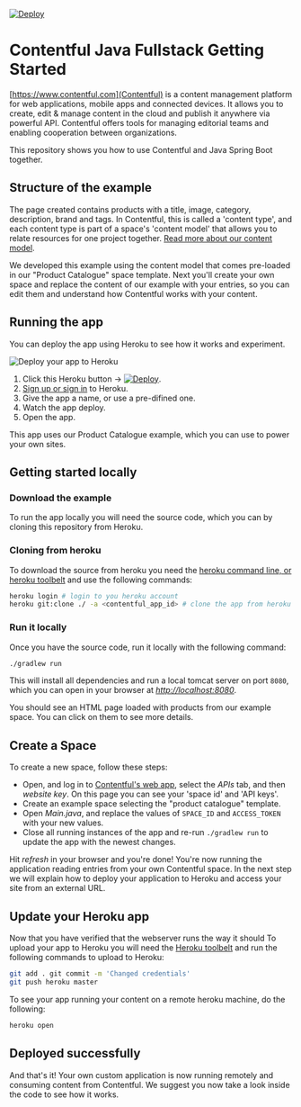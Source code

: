 [![Deploy](https://www.herokucdn.com/deploy/button.svg)](https://heroku.com/deploy)

# Contentful Java Fullstack Getting Started

[https://www.contentful.com](Contentful) is a content management platform for web applications, mobile apps and connected devices. It allows you to create, edit & manage content in the cloud and publish it anywhere via powerful API. Contentful offers tools for managing editorial teams and enabling cooperation between organizations.

This repository shows you how to use Contentful and Java Spring Boot together.

## Structure of the example

The page created contains products with a title, image, category, description, brand and tags. In Contentful, this is called a 'content type', and each content type is part of a space's 'content model' that allows you to relate resources for one project together. [Read more about our content model](https://www.contentful.com/developers/docs/concepts/data-model/).

We developed this example using the content model that comes pre-loaded in our "Product Catalogue" space template. Next you'll create your own space and replace the content of our example with your entries, so you can edit them and understand how Contentful works with your content.

## Running the app

You can deploy the app using Heroku to see how it works and experiment.

![Deploy your app to Heroku](/assets/deploying-to-heroku.gif)

1. Click this Heroku button -> [![Deploy](https://www.herokucdn.com/deploy/button.svg)](https://heroku.com/deploy).
2. [Sign up or sign in](https://id.heroku.com/signup/www-header) to Heroku.
3. Give the app a name, or use a pre-difined one.
4. Watch the app deploy.
5. Open the app.

This app uses our Product Catalogue example, which you can use to power your own sites.

## Getting started locally

### Download the example

To run the app locally you will need the source code, which you can by cloning this repository from Heroku.

### Cloning from heroku

To download the source from heroku you need the [heroku command line, or heroku toolbelt](https://devcenter.heroku.com/articles/heroku-command-line) and use the following commands:

```bash
heroku login # login to you heroku account
heroku git:clone ./ -a <contentful_app_id> # clone the app from heroku to your local filesystem
```

### Run it locally

Once you have the source code, run it locally with the following command:

```bash
./gradlew run
```

This will install all dependencies and run a local tomcat server on port `8080`, which you can open in your browser at _[http://localhost:8080](http://localhost:8080)_.

You should see an HTML page loaded with products from our example space. You can click on them to see more details.

## Create a Space

To create a new space, follow these steps:

- Open, and log in to [Contentful's web app](https://app.contentful.com), select the _APIs_ tab, and then _website key_. On this page you can see your 'space id' and 'API keys'.
- Create an example space selecting the "product catalogue" template.
- Open _Main.java_, and replace the values of `SPACE_ID` and `ACCESS_TOKEN` with your new values.
- Close all running instances of the app and re-run `./gradlew run` to update the app with the newest changes.

Hit _refresh_ in your browser and you\'re done! You\'re now running the application reading entries from your own Contentful space. In the next step we will explain how to deploy your application to Heroku and access your site from an external URL.

## Update your Heroku app

Now that you have verified that the webserver runs the way it should To upload your app to Heroku you will need the [Heroku toolbelt](https://devcenter.heroku.com/articles/heroku-command-line) and run the following commands to upload to Heroku:

```bash
git add . git commit -m 'Changed credentials'
git push heroku master
```

To see your app running your content on a remote heroku machine, do the following:

```bash
heroku open
```

## Deployed successfully

And that's it! Your own custom application is now running remotely and consuming content from Contentful. We suggest you now take a look inside the code to see how it works.
